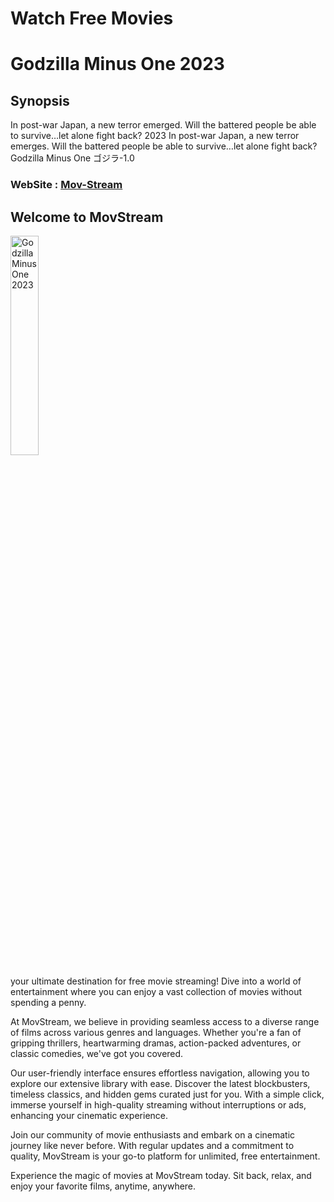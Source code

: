 # Watch Free Movies
# Godzilla Minus One 2023

## Synopsis
In post-war Japan, a new terror emerged. Will the battered people be able to survive…let alone fight back?
2023 In post-war Japan, a new terror emerges. Will the battered people be able to survive…let alone fight back? Godzilla Minus One ゴジラ-1.0
### WebSite : [Mov-Stream](https://mov-stream.site/movies/godzilla-minus-one-2023/)

<div>
    <h2>Welcome to MovStream</h2>
    <img src="https://mov-stream.site/wp-content/uploads/2023/12/hkxxMIGaiCTmrEArK7J56JTKUlB-152x228.jpg" alt="Godzilla Minus One 2023" style="width:30%">
   
  <p> your ultimate destination for free movie streaming! Dive into a world of entertainment where you can enjoy a vast collection of movies without spending a penny.</p>

<p>At MovStream, we believe in providing seamless access to a diverse range of films across various genres and languages. Whether you're a fan of gripping thrillers, heartwarming dramas, action-packed adventures, or classic comedies, we've got you covered.</p>

<p>Our user-friendly interface ensures effortless navigation, allowing you to explore our extensive library with ease. Discover the latest blockbusters, timeless classics, and hidden gems curated just for you. With a simple click, immerse yourself in high-quality streaming without interruptions or ads, enhancing your cinematic experience.</p>

<p>Join our community of movie enthusiasts and embark on a cinematic journey like never before. With regular updates and a commitment to quality, MovStream is your go-to platform for unlimited, free entertainment.</p>

<p>Experience the magic of movies at MovStream today. Sit back, relax, and enjoy your favorite films, anytime, anywhere.</p>

</div>
